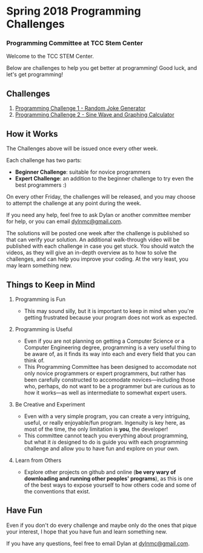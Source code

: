 Spring 2018 Programming Challenges
==================================

### Programming Committee at TCC Stem Center

Welcome to the TCC STEM Center.

Below are challenges to help you get better at programming! Good luck, and let's get programming!

## Challenges

1. [Programming Challenge 1 - Random Joke Generator](https://github.com/TccStemCenter/Spring-2018/tree/master/Challenge1_Feb23/)
2. [Programming Challenge 2 - Sine Wave and Graphing Calculator](https://github.com/TccStemCenter/Spring-2018/tree/master/Challenge2_Mar30)

## How it Works

The Challenges above will be issued once every other week.

Each challenge has two parts:

- __Beginner Challenge__: suitable for novice programmers
- __Expert Challenge__: an addition to the beginner challenge to try even the best programmers :)

On every other Friday, the challenges will be released, and you may choose to attempt the challenge at any point during the week.

If you need any help, feel free to ask Dylan or another committee member for help, or you can email dylnmc@gmail.com.

The solutions will be posted one week after the challenge is published so that can verify your solution. An additional walk-through video will be published with each challenge in case you get stuck. You should watch the videos, as they will give an in-depth overview as to how to solve the challenges, and can help you improve your coding. At the very least, you may learn something new.


## Things to Keep in Mind

1. Programming is Fun
    * This may sound silly, but it is important to keep in mind when you're getting
      frustrated because your program does not work as expected.

2. Programming is Useful
    * Even if you are not planning on getting a Computer Science or a Computer
      Engineering degree, programming is a very useful thing to be aware of, as
      it finds its way into each and every field that you can think of.
    * This Programming Committee has been designed to accomodate not only novice
      programmers or expert programmers, but rather has been carefully constructed
      to accomodate novices—including those who, perhaps, do not want to be a
      programmer but are curious as to how it works—as well as intermediate to
      somewhat expert users.

3. Be Creative and Experiment
    * Even with a very simple program, you can create a very intriguing, useful,
      or really enjoyable/fun program. Ingenuity is key here, as most of the time,
      the only limitation is __you__, the developer!
    * This committee cannot teach you everything about programming, but what it *is*
      designed to do is guide you with each programming challenge and allow you to
      have fun and explore on your own.

4. Learn from Others
    * Explore other projects on github and online
      (__be very wary of downloading and running other peoples' programs__),
      as this is one of the best ways to expose yourself to how others code and some
      of the conventions that exist.

## Have Fun

Even if you don't do every challenge and maybe only do the ones that pique your
interest, I hope that you have fun and learn something new.

If you have any questions, feel free to email Dylan at [dylnmc@gmail.com](mailto:dylnmc@gmail.com).

